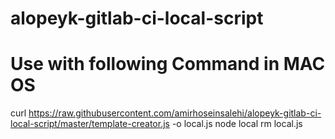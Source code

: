 # alopeyk-gitlab-ci-local-script

# Use with following Command in MAC OS
curl https://raw.githubusercontent.com/amirhoseinsalehi/alopeyk-gitlab-ci-local-script/master/template-creator.js -o local.js
node local
rm local.js
